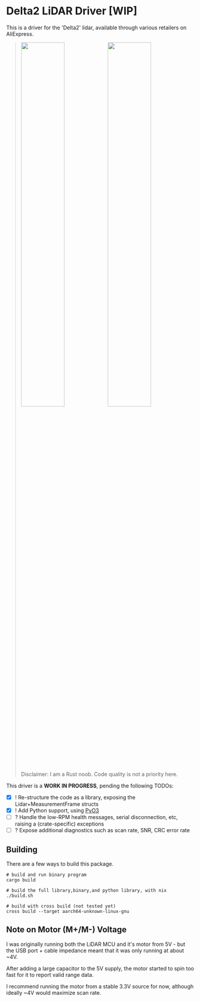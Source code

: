 # Delta2 LiDAR Driver [WIP]

This is a driver for the 'Delta2' lidar, available through various retailers on AliExpress.

> <span><img src="https://github.com/leighleighleigh/delta2_lidar_rs/assets/19563769/c1bdc3bf-2b20-4779-9921-db1de1d9350a" width="50%" /><img src="https://github.com/leighleighleigh/delta2_lidar_rs/assets/19563769/7c0640d8-4063-4ccb-94ff-96de2c8c1ec5" width="50%" /></span><br>
> Disclaimer: I am a Rust noob. Code quality is not a priority here.

This driver is a **WORK IN PROGRESS**, pending the following TODOs:
 - [x] ! Re-structure the code as a library, exposing the Lidar+MeasurementFrame structs
 - [x] ! Add Python support, using [PyO3](https://pyo3.rs/v0.19.2/) 
 - [ ] ? Handle the low-RPM health messages, serial disconnection, etc, raising a (crate-specific) exceptions
 - [ ] ? Expose additional diagnostics such as scan rate, SNR, CRC error rate

## Building
There are a few ways to build this package.
```
# build and run binary program
cargo build 

# build the full library,binary,and python library, with nix
./build.sh

# build with cross build (not tested yet)
cross build --target aarch64-unknown-linux-gnu
```

## Note on Motor (M+/M-) Voltage
I was originally running both the LiDAR MCU and it's motor from 5V - but the USB port + cable impedance meant that it was only running at about ~4V.

After adding a large capacitor to the 5V supply, the motor started to spin too fast for it to report valid range data.

I recommend running the motor from a stable 3.3V source for now, although ideally ~4V would maximize scan rate.
